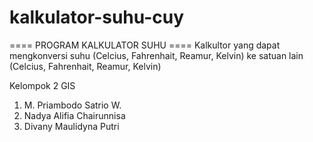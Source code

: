 # kalkulator-suhu-cuy

==== PROGRAM KALKULATOR SUHU ====
Kalkultor yang dapat mengkonversi suhu (Celcius, Fahrenhait, Reamur, Kelvin) ke satuan lain (Celcius, Fahrenhait, Reamur, Kelvin)

Kelompok 2 GIS

1. M. Priambodo Satrio W.
2. Nadya Alifia Chairunnisa
3. Divany Maulidyna Putri

